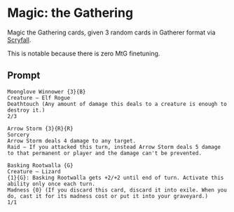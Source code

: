 # Magic: the Gathering

Magic the Gathering cards, given 3 random cards in Gatherer format via [Scryfall](https://scryfall.com).

This is notable because there is zero MtG finetuning.

## Prompt

```
Moonglove Winnower {3}{B}
Creature — Elf Rogue
Deathtouch (Any amount of damage this deals to a creature is enough to destroy it.)
2/3

Arrow Storm {3}{R}{R}
Sorcery
Arrow Storm deals 4 damage to any target.
Raid — If you attacked this turn, instead Arrow Storm deals 5 damage to that permanent or player and the damage can't be prevented.

Basking Rootwalla {G}
Creature — Lizard
{1}{G}: Basking Rootwalla gets +2/+2 until end of turn. Activate this ability only once each turn.
Madness {0} (If you discard this card, discard it into exile. When you do, cast it for its madness cost or put it into your graveyard.)
1/1
```
